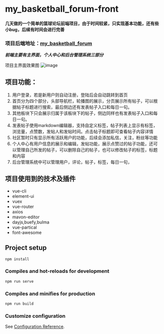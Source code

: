 # my_basketball_forum-front
#### 几天做的一个简单的篮球论坛前端项目，由于时间较紧，只实现基本功能，还有些小bug，后续有时间会进行完善
### 项目后端地址：[my_basketball_forum](https://github.com/Mlittleee/mybasketballforum)

***前端主要有主界面，个人中心和后台管理系统三部分***

项目主界面效果图
![image](https://github.com/Mlittleee/my_basketball_forum-front/blob/master/src/assets/ReadMeImage/img.png)

## 项目功能：
1. 用户登录，若是新用户则自动注册，登陆后会自动跳转到首页
2. 首页分为四个部分，头部导航栏，轮播图的展示，分页展示所有帖子，可以根据帖子标题进行搜索，最后侧边还有发表帖子入口和每日一句。
3. 其他板块下只会展示归属于该板块下的帖子，侧边同样也有发表帖子入口和每日一句。
4. 发表帖子使用markdown编辑器，支持自定义标签，帖子列表上显示有标签，浏览量，点赞数，发帖人和发帖时间。点击帖子标题即可查看帖子内容详情
5. 社区暂时只有显示所有活跃用户的功能，后续会添加私信，关注，粉丝等功能
6. 个人中心有用户信息的展示和编辑，发帖功能，展示点赞过的帖子功能，还可以管理自己所发的帖子，可以删除自己的帖子，也可以修改帖子的标签，标题和内容
7. 后台管理系统中可以管理用户，评论，帖子，标签，每日一句，

## 项目使用到的技术及插件
* vue-cli
* element-ui
* vuex
* vue-router
* axios
* mavon-editor
* dayjs,buefy,bulma
* vue-partical
* font-awesome

## Project setup
```
npm install
```

### Compiles and hot-reloads for development
```
npm run serve
```

### Compiles and minifies for production
```
npm run build
```

### Customize configuration
See [Configuration Reference](https://cli.vuejs.org/config/).
